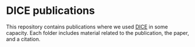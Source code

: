 # DICE publications

This repository contains publications where we used [DICE](github.com/RicYaben/dice.git) in some capacity.
Each folder includes material related to the publication, the paper, and a citation.
